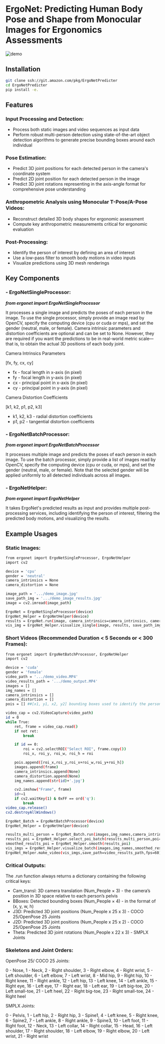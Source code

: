 # ErgoNet: Predicting Human Body Pose and Shape from Monocular Images for Ergonomics Assessments
![demo](https://github.com/user-attachments/assets/af6cfb73-d43d-48f8-80fc-7abe6934874c)


## Installation
```bash
git clone ssh://git.amazon.com/pkg/ErgoNetPredicter
cd ErgoNetPredicter
pip install -e.
```

## Features 
### Input Processing and Detection:
- Process both static images and video sequences as input data
- Perform robust multi-person detection using state-of-the-art object detection algorithms to generate precise bounding boxes around each individual

### Pose Estimation:
- Predict 3D joint positions for each detected person in the camera's coordinate system
- Predict 2D joint position for each detected person in the image
- Predict 3D joint rotations representing in the axis-angle format for comprehensive pose understanding

### Anthropometric Analysis using Monocular T-Pose/A-Pose Videos:
- Reconstruct detailed 3D body shapes for ergonomic assessment
- Compute key anthropometric measurements critical for ergonomic evaluation

### Post-Processing:
- Identify the person of interest by defining an area of interest
- Use a low-pass filter to smooth body motions in video inputs
- Visualize predictions using 3D mesh renderings

## Key Components    
### - ErgoNetSingleProcessor: 
**_from ergonet import ErgoNetSingleProcessor_**

It processes a single image and predicts the poses of each person in the image. To use the single processor, simply provide an image read by OpenCV, specify the computing device (cpu or cuda or mps), and set the gender (neutral, male, or female). Camera intrinsic parameters and distortion coefficients are optional and can be set to None. However, they are required if you want the predictions to be in real-world metric scale—that is, to obtain the actual 3D positions of each body joint.

Camera Intrinsics Parameters 

[fx, fy, cx, cy]
- fx - focal length in x-axis (in pixel)
- fy - focal length in y-axis (in pixel)
- cx - principal point in x-axis (in pixel)
- cy - principal point in y-axis (in pixel)

Camera Distortion Coefficients 

[k1, k2, p1, p2, k3]
- k1, k2, k3 - radial distortion coefficients
- p1, p2 - tangential distortion coefficients

### - ErgoNetBatchProcessor:
**_from ergonet import ErgoNetBatchProcessor_**

It processes multiple image and predicts the poses of each person in each image. To use the batch processor, simply provide a list of images read by OpenCV, specify the computing device (cpu or cuda, or mps), and set the gender (neutral, male, or female). Note that the selected gender will be applied uniformly to all detected individuals across all images.

### - ErgoNetHelper:
**_from ergonet import ErgoNetHelper_**

It takes ErgoNet's predicted results as input and provides multiple post-processing services, including identifying the person of interest, filtering the predicted body motions, and visualizing the results.

## Example Usages  
### Static Images:
```bash
from ergonet import ErgoNetSingleProcessor, ErgoNetHelper
import cv2

device = 'cpu' 
gender = 'neutral'
camera_intrinsics = None  
camera_distortion = None  

image_path = '.../demo_image.jpg'
save_path_img = '.../demo_image_results.jpg'
image = cv2.imread(image_path)

ErgoNet = ErgoNetSingleProcessor(device)
ErgoNet_Helper = ErgoNetHelper(device)
results = ErgoNet.run(image, camera_intrinsics=camera_intrinsics, camera_distortion=camera_distortion, gender=gender)
vis_img = ErgoNet_Helper.visualize_single(image, results, save_path_img, type='vertices')
```
### Short Videos (Recommended Duration < 5 Seconds or < 300 Frames):
```bash
from ergonet import ErgoNetBatchProcessor, ErgoNetHelper
import cv2

device = 'cuda'
gender = 'female' 
video_path = '.../demo_video.MP4'
video_results_path = '.../demo_output.MP4'
images = []
img_names = []
camera_intrinsics = []
camera_distortion = []
pois = [] ##[x1, y1, x2, y2] bounding boxes used to identify the person of interest (poi)

video_cap = cv2.VideoCapture(video_path)
id = 0
while True:
    ret, frame = video_cap.read()
    if not ret:
        break

    if id == 0: 
        roi = cv2.selectROI("Select ROI", frame.copy())
        roi_x, roi_y, roi_w, roi_h = roi

    pois.append([roi_x,roi_y,roi_x+roi_w,roi_y+roi_h])
    images.append(frame)
    camera_intrinsics.append(None)
    camera_distortion.append(None)
    img_names.append(str(id)+'.jpg')

    cv2.imshow("Frame", frame)
    id+=1
    if cv2.waitKey(1) & 0xFF == ord('q'):
        break
video_cap.release()
cv2.destroyAllWindows()

ErgoNet_Batch = ErgoNetBatchProcessor(device)
ErgoNet_Helper = ErgoNetHelper(device)

results_multi_person = ErgoNet_Batch.run(images,img_names,camera_intrinsics,camera_distortion,gender=gender,joint_optimize=True)
results_poi = ErgoNet_Helper.select_poi_batch(results_multi_person,poi=pois)
smoothed_results_poi = ErgoNet_Helper.smooth(results_poi)
vis_imgs = ErgoNet_Helper.visualize_batch(images,img_names,smoothed_results_poi,save_path=None,type='vertices') 
ErgoNet_Helper.make_video(vis_imgs,save_path=video_results_path,fps=60)
```
### Critical Outputs: 

The .run function always returns a dictionary containing the following critical keys:
- Cam_transl: 3D camera translation (Num_People × 3) - the camera’s position in 3D space relative to each person’s pelvis
- BBoxes: Detected bounding boxes (Num_People × 4) - in the format of (x, y, w, h)
- J3D: Predicted 3D joint positions (Num_People x 25 x 3) - COCO 25/OpenPose 25 Joints
- J2D: Predicted 3D joint positions (Num_People x 25 x 2) - COCO 25/OpenPose 25 Joints
- Theta: Predicted 3D joint rotations (Num_People x 22 x 3) - SMPLX Joints 

### Skeletons and Joint Orders:
OpenPose 25/ COCO 25 Joints:

0 - Nose, 1 - Neck, 2 - Right shoulder, 3 - Right elbow, 4 - Right wrist, 5 - Left shoulder, 6 - Left elbow, 7 - Left wrist, 8 - Mid hip, 9 - Right hip, 10 - Right knee, 11 - Right ankle, 12 - Left hip, 13 - Left knee, 14 - Left ankle, 15 - Right eye, 16 - Left eye, 17 - Right ear, 18 - Left ear, 19 - Left big-toe, 20 - Left small-toe, 21 - Left heel, 22 - Right big-toe, 23 - Right small-toe, 24 - Right heel

SMPLX Joints:

0 - Pelvis, 1 - Left hip, 2 - Right hip, 3 - Spine1, 4 - Left knee, 5 - Right knee, 6 - Spine2, 7 - Left ankle, 8 - Right ankle, 9 - Spine3, 10 - Left foot, 11 - Right foot, 12 - Neck, 13 - Left collar, 14 - Right collar, 15 - Head, 16 - Left shoulder, 17 - Right shoulder, 18 - Left elbow, 19 - Right elbow, 20 - Left wrist, 21 - Right wrist




